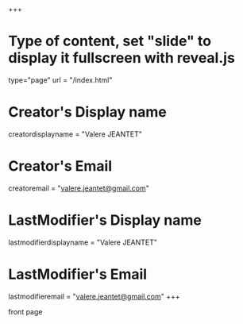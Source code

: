 +++
# Type of content, set "slide" to display it fullscreen with reveal.js
type="page"
url = "/index.html"

# Creator's Display name
creatordisplayname = "Valere JEANTET"
# Creator's Email
creatoremail = "valere.jeantet@gmail.com"
# LastModifier's Display name
lastmodifierdisplayname = "Valere JEANTET"
# LastModifier's Email
lastmodifieremail = "valere.jeantet@gmail.com"
+++

front page